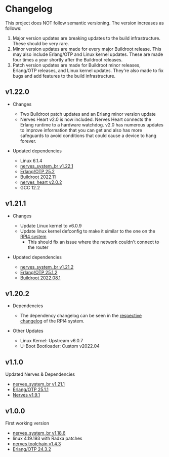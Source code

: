 # Changelog

This project does NOT follow semantic versioning. The version increases as
follows:

1. Major version updates are breaking updates to the build infrastructure.
   These should be very rare.
2. Minor version updates are made for every major Buildroot release. This
   may also include Erlang/OTP and Linux kernel updates. These are made four
   times a year shortly after the Buildroot releases.
3. Patch version updates are made for Buildroot minor releases, Erlang/OTP
   releases, and Linux kernel updates. They're also made to fix bugs and add
   features to the build infrastructure.

## v1.22.0

- Changes
  - Two Buildroot patch updates and an Erlang minor version update
  - Nerves Heart v2.0 is now included. Nerves Heart connects the Erlang runtime
    to a hardware watchdog. v2.0 has numerous updates to improve information
    that you can get and also has more safeguards to avoid conditions that could
    cause a device to hang forever.

- Updated dependencies
  - Linux 6.1.4
  - [nerves_system_br v1.22.1](https://github.com/nerves-project/nerves_system_br/releases/tag/v1.22.1)
  - [Erlang/OTP 25.2](https://erlang.org/download/OTP-25.2.README)
  - [Buildroot 2022.11](http://lists.busybox.net/pipermail/buildroot/2022-December/656980.html)
  - [nerves_heart v2.0.2](https://github.com/nerves-project/nerves_heart/releases/tag/v2.0.2)
  - GCC 12.2

## v1.21.1

- Changes
    - Update Linux kernel to v6.0.9
    - Update linux kernel defconfig to make it similar to the one on the [RPI4 system](https://github.com/nerves-project/nerves_system_rpi4)
        - This should fix an issue where the network couldn't connect to the router

- Updated dependencies
    - [nerves_system_br v1.21.2](https://github.com/nerves-project/nerves_system_br/releases/tag/v1.21.2)
    - [Erlang/OTP 25.1.2](https://erlang.org/download/OTP-25.1.2.README)
    - [Buildroot 2022.08.1](http://lists.busybox.net/pipermail/buildroot/2022-October/652816.html)

## v1.20.2

- Dependencies
   - The dependency changelog can be seen in the [respective changelog](https://github.com/nerves-project/nerves_system_rpi4/releases/tag/v1.20.2) of the RPI4 system.

- Other Updates
   - Linux Kernel: Upstream v6.0.7
   - U-Boot Bootloader: Custom v2022.04

## v1.1.0

Updated Nerves & Dependencies

* [nerves_system_br v1.21.1](https://github.com/nerves-project/nerves_system_br/releases/tag/v1.21.1)
* [Erlang/OTP 25.1.1](https://erlang.org/download/OTP-25.1.1.README)
* [Nerves v1.9.1](https://github.com/nerves-project/nerves/releases/tag/v1.9.1)

## v1.0.0

First working version

* [nerves_system_br v1.18.6](https://github.com/nerves-project/nerves_system_br/releases/tag/v1.18.6)
* linux 4.19.193 with Radxa patches
* [nerves toolchain v1.4.3](https://github.com/nerves-project/toolchains/releases/tag/v1.4.3)
* [Erlang/OTP 24.3.2](https://erlang.org/download/OTP-24.3.2.README)
